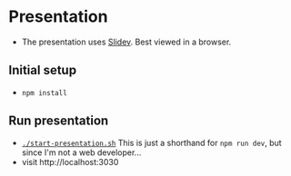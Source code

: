 # Presentation

- The presentation uses [Slidev](https://sli.dev/). Best viewed in a browser.

## Initial setup

- `npm install`

## Run presentation

- [`./start-presentation.sh`](`./start-presentation.sh`) This is just a shorthand for `npm run dev`, but since I'm not a web developer...
- visit http://localhost:3030
